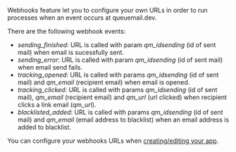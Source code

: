 Webhooks feature let you to configure your own URLs in order to run processes when an event occurs at queuemail.dev.

There are the following webhook events:

- *sending_finished*: URL is called with param *qm_idsending* (id of sent mail) when email is sucessfully sent.
- *sending_error*: URL is called with param *qm_idsending* (id of sent mail) when email send fails.
- *tracking_opened*: URL is called with params *qm_idsending* (id of sent mail) and *qm_email* (recipient email) when email is opened.
- *tracking_clicked*: URL is called with params *qm_idsending* (id of sent mail), *qm_email* (recipient email) and *qm_url* (url clicked) when recipient clicks a link email (qm_url).
- *blacklisted_added*: URL is called with params *qm_idsending* (id of sent mail) and *qm_email* (email address to blacklist) when an email address is added to blacklist.

You can configure your webhooks URLs when [creating/editing your app](api-apps.md).






